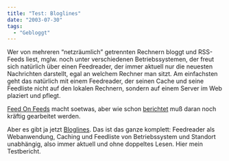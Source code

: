 ```yaml
---
title: "Test: Bloglines"
date: "2003-07-30"
tags:
  - "Gebloggt"
---
```


Wer von mehreren “netzräumlich” getrennten Rechnern bloggt und RSS\-Feeds liest, mglw. noch unter verschiedenen Betriebssystemen, der freut sich natürlich über einen Feedreader, der immer aktuell nur die neuesten Nachrichten darstellt, egal an welchem Rechner man sitzt. Am einfachsten geht das natürlich mit einem Feedreader, der seinen Cache und seine Feedliste nicht auf den lokalen Rechnern, sondern auf einem Server im Web plaziert und pflegt.

[Feed On Feeds](http://minutillo.com/steve/feedonfeeds/) macht soetwas, aber wie schon [berichtet](http://www.couchblog.de/couchblog/archives/2003/06/feed_on_feeds.php) muß daran noch kräftig gearbeitet werden.

Aber es gibt ja jetzt [Bloglines](http://www.bloglines.com/). Das ist das ganze komplett: Feedreader als Webanwendung, Caching und Feedliste von Betriebssystem und Standort unabhängig, also immer aktuell und ohne doppeltes Lesen. Hier mein Testbericht.
